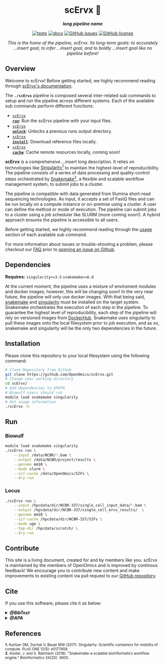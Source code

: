 <div align="center">
   
  <h1>scErvx 🔬</h1>
  
  **_long pipeline name_**

  [![tests](https://github.com/OpenOmics/scErvx/workflows/tests/badge.svg)](https://github.com/OpenOmics/scErvx/actions/workflows/main.yaml) [![docs](https://github.com/OpenOmics/scErvx/workflows/docs/badge.svg)](https://github.com/OpenOmics/scErvx/actions/workflows/docs.yml) [![GitHub issues](https://img.shields.io/github/issues/OpenOmics/scErvx?color=brightgreen)](https://github.com/OpenOmics/scErvx/issues)  [![GitHub license](https://img.shields.io/github/license/OpenOmics/scErvx)](https://github.com/OpenOmics/scErvx/blob/main/LICENSE) 
  
  <i>
    This is the home of the pipeline, scErvx. Its long-term goals: to accurately ...insert goal, to infer ...insert goal, and to boldly ...insert goal like no pipeline before!
  </i>
</div>

## Overview
Welcome to scErvx! Before getting started, we highly recommend reading through [scErvx's documentation](https://openomics.github.io/scErvx/).

The **`./scErvx`** pipeline is composed several inter-related sub commands to setup and run the pipeline across different systems. Each of the available sub commands perform different functions: 

 * [<code>scErvx <b>run</b></code>](https://openomics.github.io/scErvx/usage/run/): Run the scErvx pipeline with your input files.
 * [<code>scErvx <b>unlock</b></code>](https://openomics.github.io/scErvx/usage/unlock/): Unlocks a previous runs output directory.
 * [<code>scErvx <b>install</b></code>](https://openomics.github.io/scErvx/usage/install/): Download reference files locally.
 * [<code>scErvx <b>cache</b></code>](https://openomics.github.io/scErvx/usage/cache/): Cache remote resources locally, coming soon!

**scErvx** is a comprehensive ...insert long description. It relies on technologies like [Singularity<sup>1</sup>](https://singularity.lbl.gov/) to maintain the highest-level of reproducibility. The pipeline consists of a series of data processing and quality-control steps orchestrated by [Snakemake<sup>2</sup>](https://snakemake.readthedocs.io/en/stable/), a flexible and scalable workflow management system, to submit jobs to a cluster.

The pipeline is compatible with data generated from Illumina short-read sequencing technologies. As input, it accepts a set of FastQ files and can be run locally on a compute instance or on-premise using a cluster. A user can define the method or mode of execution. The pipeline can submit jobs to a cluster using a job scheduler like SLURM (more coming soon!). A hybrid approach ensures the pipeline is accessible to all users.

Before getting started, we highly recommend reading through the [usage](https://openomics.github.io/scErvx/usage/run/) section of each available sub command.

For more information about issues or trouble-shooting a problem, please checkout our [FAQ](https://openomics.github.io/scErvx/faq/questions/) prior to [opening an issue on Github](https://github.com/OpenOmics/scErvx/issues).

## Dependencies
**Requires:** `singularity>=3.5`  `snakemake>=6.0`

At the current moment, the pipeline uses a mixture of enviroment modules and docker images; however, this will be changing soon! In the very near future, the pipeline will only use docker images. With that being said, [snakemake](https://snakemake.readthedocs.io/en/stable/getting_started/installation.html) and [singularity](https://singularity.lbl.gov/all-releases) must be installed on the target system. Snakemake orchestrates the execution of each step in the pipeline. To guarantee the highest level of reproducibility, each step of the pipeline will rely on versioned images from [DockerHub](https://hub.docker.com/orgs/nciccbr/repositories). Snakemake uses singularity to pull these images onto the local filesystem prior to job execution, and as so, snakemake and singularity will be the only two dependencies in the future.

## Installation
Please clone this repository to your local filesystem using the following command:
```bash
# Clone Repository from Github
git clone https://github.com/OpenOmics/scErvx.git
# Change your working directory
cd scErvx/
# Add dependencies to $PATH
# Biowulf users should run
module load snakemake singularity
# Get usage information
./scErvx -h
```

## Run
### Biowulf
```bash
module load snakemake singularity
./scErvx run \
    --input /data/NCBR/*.bam \
    --output /data/NCBR/project/results \
    --genome mm10 \
    --mode slurm \
    --sif-cache /data/OpenOmics/SIFs \
    --dry-run
```

### Locus
```bash
./scErvx run \
    --input /hpcdata/dir/NCBR-337/single_cell_input_data/*.bam \
    --output /hpcdata/dir/NCBR-337/single_cell_ervs_results/  \
    --genome mm10 \
    --sif-cache /hpcdata/dir/NCBR-337/SIFs \
    --mode uge \
    --tmp-dir /hpcdata/scratch/ \
    --dry-run
```

## Contribute 
This site is a living document, created for and by members like you. scErvx is maintained by the members of OpenOmics and is improved by continous feedback! We encourage you to contribute new content and make improvements to existing content via pull request to our [GitHub repository](https://github.com/OpenOmics/scErvx).


## Cite

If you use this software, please cite it as below:  

<details>
  <summary><b><i>@BibText</i></b></summary>
 
```text
Citation coming soon!
```

</details>

<details>
  <summary><b><i>@APA</i></b></summary>

```text
Citation coming soon!
```

</details>


## References
<sup>**1.**  Kurtzer GM, Sochat V, Bauer MW (2017). Singularity: Scientific containers for mobility of compute. PLoS ONE 12(5): e0177459.</sup>  
<sup>**2.**  Koster, J. and S. Rahmann (2018). "Snakemake-a scalable bioinformatics workflow engine." Bioinformatics 34(20): 3600.</sup>  
